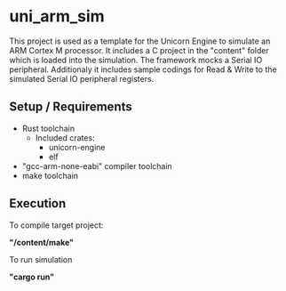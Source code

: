 [//]: # (SPDX-FileCopyrightText: 2023 Roland Ebrecht <roland.ebrecht@infineon.com>)
[//]: # ()
[//]: # (SPDX-License-Identifier: MIT)

# uni_arm_sim
This project is used as a template for the Unicorn Engine to simulate an ARM Cortex M processor. 
It includes a C project in the "content" folder which is loaded into the simulation. The framework
mocks a Serial IO peripheral. Additionaly it includes sample codings for Read & Write to the simulated Serial IO peripheral registers.

## Setup / Requirements
* Rust toolchain
  * Included crates:
    * unicorn-engine
    * elf
* "gcc-arm-none-eabi" compiler toolchain
* make toolchain

## Execution

To compile target project: 

**"/content/make"**

To run simulation

**"cargo run"**
